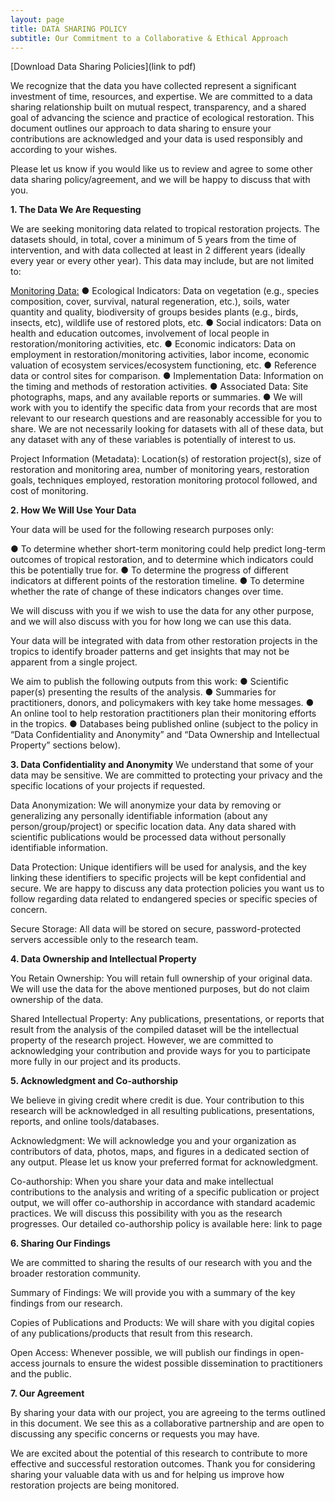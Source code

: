```yaml
---
layout: page
title: DATA SHARING POLICY
subtitle: Our Commitment to a Collaborative & Ethical Approach
---
```


[Download Data Sharing Policies](link to pdf)

We recognize that the data you have collected represent a significant investment of time, resources, and expertise. We are committed to a data sharing relationship built on mutual respect, transparency, and a shared goal of advancing the science and practice of ecological restoration. This document outlines our approach to data sharing to ensure your contributions are acknowledged and your data is used responsibly and according to your wishes.

Please let us know if you would like us to review and agree to some other data sharing policy/agreement, and we will be happy to discuss that with you.

**1. The Data We Are Requesting**

We are seeking monitoring data related to tropical restoration projects. The datasets should, in total, cover a minimum of 5 years from the time of intervention, and with data collected at least in 2 different years (ideally every year or every other year). This data may include, but are not limited to:

<u>Monitoring Data:</u>
●	Ecological Indicators: Data on vegetation (e.g., species composition, cover, survival, natural regeneration, etc.), soils, water quantity and quality, biodiversity of groups besides plants (e.g., birds, insects, etc), wildlife use of restored plots, etc.
●	Social indicators: Data on health and education outcomes, involvement of local people in restoration/monitoring activities, etc.
●	Economic indicators: Data on employment in restoration/monitoring activities, labor income, economic valuation of ecosystem services/ecosystem functioning, etc.
●	Reference data or control sites for comparison.
●	Implementation Data: Information on the timing and methods of restoration activities.
●	Associated Data: Site photographs, maps, and any available reports or summaries.
●	We will work with you to identify the specific data from your records that are most relevant to our research questions and are reasonably accessible for you to share. We are not necessarily looking for datasets with all of these data, but any dataset with any of these variables is potentially of interest to us.

Project Information (Metadata): Location(s) of restoration project(s), size of restoration and monitoring area, number of monitoring years, restoration goals, techniques employed, restoration monitoring protocol followed, and cost of monitoring.

**2. How We Will Use Your Data**

Your data will be used for the following research purposes only:

●	To determine whether short-term monitoring could help predict long-term outcomes of tropical restoration, and to determine which indicators could this be potentially true for.
●	To determine the progress of different indicators at different points of the restoration timeline.
●	To determine whether the rate of change of these indicators changes over time.

We will discuss with you if we wish to use the data for any other purpose, and we will also discuss with you for how long we can use this data.

Your data will be integrated with data from other restoration projects in the tropics to identify broader patterns and get insights that may not be apparent from a single project.

We aim to publish the following outputs from this work: 
●	Scientific paper(s) presenting the results of the analysis.
●	Summaries for practitioners, donors, and policymakers with key take home messages.
●	An online tool to help restoration practitioners plan their monitoring efforts in the tropics.
●	Databases being published online (subject to the policy in “Data Confidentiality and Anonymity” and “Data Ownership and Intellectual Property” sections below).

**3. Data Confidentiality and Anonymity**
We understand that some of your data may be sensitive. We are committed to protecting your privacy and the specific locations of your projects if requested.

Data Anonymization: We will anonymize your data by removing or generalizing any personally identifiable information (about any person/group/project) or specific location data. Any data shared with scientific publications would be processed data without personally identifiable information. 

Data Protection: Unique identifiers will be used for analysis, and the key linking these identifiers to specific projects will be kept confidential and secure. We are happy to discuss any data protection policies you want us to follow regarding data related to endangered species or specific species of concern.

Secure Storage: All data will be stored on secure, password-protected servers accessible only to the research team.

**4. Data Ownership and Intellectual Property**

You Retain Ownership: You will retain full ownership of your original data. We will use the data for the above mentioned purposes, but do not claim ownership of the data.

Shared Intellectual Property: Any publications, presentations, or reports that result from the analysis of the compiled dataset will be the intellectual property of the research project. However, we are committed to acknowledging your contribution and provide ways for you to participate more fully in our project and its products.

**5. Acknowledgment and Co-authorship**

We believe in giving credit where credit is due. Your contribution to this research will be acknowledged in all resulting publications, presentations, reports, and online tools/databases.

Acknowledgment: We will acknowledge you and your organization as contributors of data, photos, maps, and figures in a dedicated section of any output. Please let us know your preferred format for acknowledgment.

Co-authorship: When you share your data and make intellectual contributions to the analysis and writing of a specific publication or project output, we will offer co-authorship in accordance with standard academic practices. We will discuss this possibility with you as the research progresses. Our detailed co-authorship policy is available here: <insert link> link to page

**6. Sharing Our Findings**

We are committed to sharing the results of our research with you and the broader restoration community.

Summary of Findings: We will provide you with a summary of the key findings from our research.

Copies of Publications and Products: We will share with you digital copies of any publications/products that result from this research.

Open Access: Whenever possible, we will publish our findings in open-access journals to ensure the widest possible dissemination to practitioners and the public.

**7. Our Agreement**

By sharing your data with our project, you are agreeing to the terms outlined in this document. We see this as a collaborative partnership and are open to discussing any specific concerns or requests you may have.

We are excited about the potential of this research to contribute to more effective and successful restoration outcomes. Thank you for considering sharing your valuable data with us and for helping us improve how restoration projects are being monitored.



